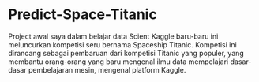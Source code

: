 # Predict-Space-Titanic

Project awal saya dalam belajar data Scient
Kaggle baru-baru ini meluncurkan kompetisi seru bernama Spaceship Titanic. Kompetisi ini dirancang sebagai pembaruan dari kompetisi Titanic yang populer, yang membantu orang-orang yang baru mengenal ilmu data mempelajari dasar-dasar pembelajaran mesin, mengenal platform Kaggle.
